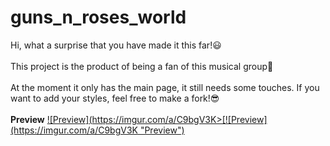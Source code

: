 # guns_n_roses_world

Hi, what a surprise that you have made it this far!😃<br><br>This project is the product of being a fan of this musical group🤘<br><br>At the moment it only has the main page, it still needs some touches. If you want to add your styles, feel free to make a fork!😎<br><br>
**Preview**
[![Preview](https://imgur.com/a/C9bgV3K>[![Preview](https://imgur.com/a/C9bgV3K "Preview")](https://imgur.com/a/C9bgV3K "Preview")
